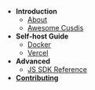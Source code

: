 - **Introduction**
  - [About](/)
  - [Awesome Cusdis](awesome.md)
- **Self-host Guide**
  - [Docker](/self-host/docker.md)
  - [Vercel](/self-host/vercel.md)
- **Advanced**
  - [JS SDK Reference](/advanced/sdk.md)
- [**Contributing**](/contributing.md)